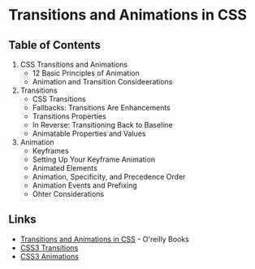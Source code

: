 # Transitions and Animations in CSS

## Table of Contents

1. CSS Transitions and Animations
   - 12 Basic Principles of Animation
   - Animation and Transition Consideerations
2. Transitions
   - CSS Transitions
   - Fallbacks: Transitions Are Enhancements
   - Transitions Properties
   - In Reverse: Transitioning Back to Baseline
   - Animatable Properties and Values
3. Animation
   - Keyframes
   - Setting Up Your Keyframe Animation
   - Animated Elements
   - Animation, Specificity, and Precedence Order
   - Animation Events and Prefixing
   - Ohter Considerations

## Links

- [Transitions and Animations in CSS](http://shop.oreilly.com/product/0636920041658.do) - O'reilly Books
- [CSS3 Transitions](http://www.standardista.com/css3/transitions/)
- [CSS3 Animations](http://www.standardista.com/css3/animations/)
